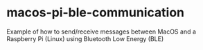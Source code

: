 # macos-pi-ble-communication
Example of how to send/receive messages between MacOS and a Raspberry Pi (Linux) using Bluetooth Low Energy (BLE)
